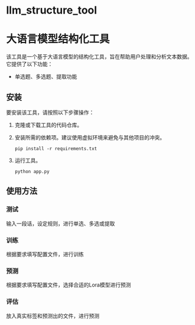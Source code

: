 # llm_structure_tool
# 大语言模型结构化工具

该工具是一个基于大语言模型的结构化工具，旨在帮助用户处理和分析文本数据。它提供了以下功能：

- 单选题、多选题、提取功能

## 安装

要安装该工具，请按照以下步骤操作：

1. 克隆或下载工具的代码仓库。

2. 安装所需的依赖项。建议使用虚拟环境来避免与其他项目的冲突。

   ```shell
   pip install -r requirements.txt
   ```

3. 运行工具。

   ```shell
   python app.py
   ```

## 使用方法

### 测试

输入一段话，设定规则，进行单选、多选或提取

### 训练

根据要求填写配置文件，进行训练

### 预测

根据要求填写配置文件，选择合适的Lora模型进行预测

### 评估

放入真实标签和预测出的文件，进行预测